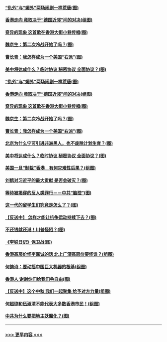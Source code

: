 #### [“仇外”与“媚外”两场闹剧一样荒唐(图)](../pages/p4/907689.md?t=09172255) 
#### [香港走向 竟取决于“德国近邻”间的对决(组图)](../pages/p4/907618.md?t=09172255) 
#### [奇异的现象 这首歌在香港大街小巷传唱(图)](../pages/p4/907583.md?t=09172255) 
#### [魏京生：第二次冷战开始了吗？(图)](../pages/p4/907581.md?t=09172255) 
#### [曹长青：我怎样成为一个美国“右派”(图)](../pages/p4/907580.md?t=09172255) 
#### [美中将达成什么？临时协议 秘密协议 全面协议？(图)](../pages/p4/907576.md?t=09172255) 
#### [“仇外”与“媚外”两场闹剧一样荒唐(图)](../pages/p4/907689.md?t=09172255) 
#### [香港走向 竟取决于“德国近邻”间的对决(组图)](../pages/p4/907618.md?t=09172255) 
#### [奇异的现象 这首歌在香港大街小巷传唱(图)](../pages/p4/907583.md?t=09172255) 
#### [魏京生：第二次冷战开始了吗？(图)](../pages/p4/907581.md?t=09172255) 
#### [曹长青：我怎样成为一个美国“右派”(图)](../pages/p4/907580.md?t=09172255) 
#### [北京为什么宁可引进非洲黑人，也不废除计划生育？(图)](../pages/p4/907577.md?t=09172255) 
#### [美中将达成什么？临时协议 秘密协议 全面协议？(图)](../pages/p4/907576.md?t=09172255) 
#### [美国一旦“制裁”香港　有何灾难性后果？(组图)](../pages/p4/907575.md?t=09172255) 
#### [刘鹤对习近平的最大贡献 是否会破灭？(图)](../pages/p4/907509.md?t=09172255) 
#### [等待被揭穿的反人类罪行－－中共“脑控”(图)](../pages/p4/907167.md?t=09172255) 
#### [这一代的留学生们究竟是怎么了？(图)](../pages/p4/907473.md?t=09172255) 
#### [【反送中】 怎样才能让抗争运动持续下去？(图)](../pages/p4/907466.md?t=09172255) 
#### [不还钱就还港！川普怪招？(图)](../pages/p4/907474.md?t=09172255) 
#### [《李锐日记》保卫战(图)](../pages/p4/907465.md?t=09172255) 
#### [香港高房价怪李嘉诚的话 北上广深高房价要怪谁？(组图)](../pages/p4/907471.md?t=09172255) 
#### [何韵诗：要动摇中国巨大机器的根基(组图)](../pages/p4/907469.md?t=09172255) 
#### [香港人 谢谢你们给我们争自由(图)](../pages/p4/907402.md?t=09172255) 
#### [【反送中】这个中秋 我们一起聚集 给予对方力量(组图)](../pages/p4/907401.md?t=09172255) 
#### [何超琼和伍淑清不能代表大多数香港市民！(组图)](../pages/p4/907398.md?t=09172255) 
#### [中共为什么要把地主妖魔化？(图)](../pages/p4/907397.md?t=09172255) 

----
#### [ >>> 更早内容 <<< ](../indexes/p4-earlier.md)
